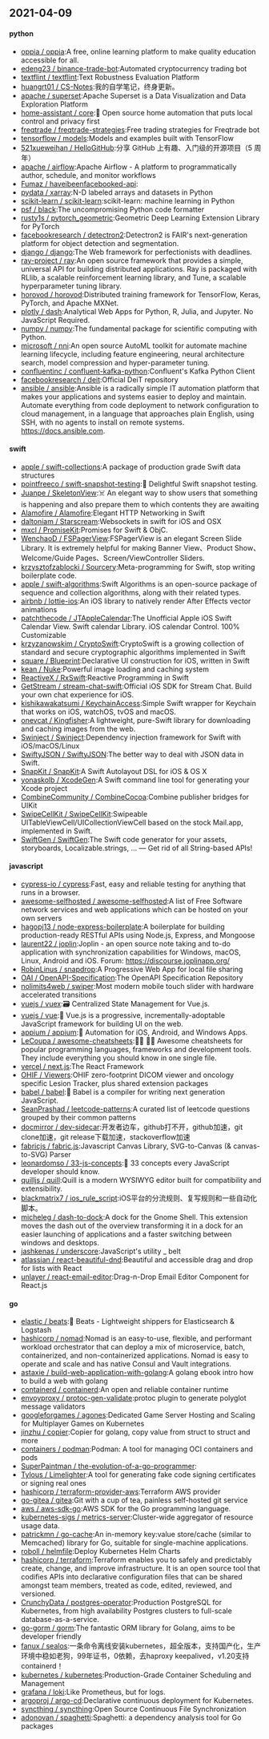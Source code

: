 ## 2021-04-09

#### python
* [oppia / oppia](https://github.com/oppia/oppia):A free, online learning platform to make quality education accessible for all.
* [edeng23 / binance-trade-bot](https://github.com/edeng23/binance-trade-bot):Automated cryptocurrency trading bot
* [textflint / textflint](https://github.com/textflint/textflint):Text Robustness Evaluation Platform
* [huangrt01 / CS-Notes](https://github.com/huangrt01/CS-Notes):我的自学笔记，终身更新。
* [apache / superset](https://github.com/apache/superset):Apache Superset is a Data Visualization and Data Exploration Platform
* [home-assistant / core](https://github.com/home-assistant/core):🏡
Open source home automation that puts local control and privacy first
* [freqtrade / freqtrade-strategies](https://github.com/freqtrade/freqtrade-strategies):Free trading strategies for Freqtrade bot
* [tensorflow / models](https://github.com/tensorflow/models):Models and examples built with TensorFlow
* [521xueweihan / HelloGitHub](https://github.com/521xueweihan/HelloGitHub):分享 GitHub 上有趣、入门级的开源项目（5 周年）
* [apache / airflow](https://github.com/apache/airflow):Apache Airflow - A platform to programmatically author, schedule, and monitor workflows
* [Fumaz / haveibeenfacebooked-api](https://github.com/Fumaz/haveibeenfacebooked-api):
* [pydata / xarray](https://github.com/pydata/xarray):N-D labeled arrays and datasets in Python
* [scikit-learn / scikit-learn](https://github.com/scikit-learn/scikit-learn):scikit-learn: machine learning in Python
* [psf / black](https://github.com/psf/black):The uncompromising Python code formatter
* [rusty1s / pytorch_geometric](https://github.com/rusty1s/pytorch_geometric):Geometric Deep Learning Extension Library for PyTorch
* [facebookresearch / detectron2](https://github.com/facebookresearch/detectron2):Detectron2 is FAIR's next-generation platform for object detection and segmentation.
* [django / django](https://github.com/django/django):The Web framework for perfectionists with deadlines.
* [ray-project / ray](https://github.com/ray-project/ray):An open source framework that provides a simple, universal API for building distributed applications. Ray is packaged with RLlib, a scalable reinforcement learning library, and Tune, a scalable hyperparameter tuning library.
* [horovod / horovod](https://github.com/horovod/horovod):Distributed training framework for TensorFlow, Keras, PyTorch, and Apache MXNet.
* [plotly / dash](https://github.com/plotly/dash):Analytical Web Apps for Python, R, Julia, and Jupyter. No JavaScript Required.
* [numpy / numpy](https://github.com/numpy/numpy):The fundamental package for scientific computing with Python.
* [microsoft / nni](https://github.com/microsoft/nni):An open source AutoML toolkit for automate machine learning lifecycle, including feature engineering, neural architecture search, model compression and hyper-parameter tuning.
* [confluentinc / confluent-kafka-python](https://github.com/confluentinc/confluent-kafka-python):Confluent's Kafka Python Client
* [facebookresearch / deit](https://github.com/facebookresearch/deit):Official DeiT repository
* [ansible / ansible](https://github.com/ansible/ansible):Ansible is a radically simple IT automation platform that makes your applications and systems easier to deploy and maintain. Automate everything from code deployment to network configuration to cloud management, in a language that approaches plain English, using SSH, with no agents to install on remote systems. https://docs.ansible.com.

#### swift
* [apple / swift-collections](https://github.com/apple/swift-collections):A package of production grade Swift data structures
* [pointfreeco / swift-snapshot-testing](https://github.com/pointfreeco/swift-snapshot-testing):📸
Delightful Swift snapshot testing.
* [Juanpe / SkeletonView](https://github.com/Juanpe/SkeletonView):☠️
An elegant way to show users that something is happening and also prepare them to which contents they are awaiting
* [Alamofire / Alamofire](https://github.com/Alamofire/Alamofire):Elegant HTTP Networking in Swift
* [daltoniam / Starscream](https://github.com/daltoniam/Starscream):Websockets in swift for iOS and OSX
* [mxcl / PromiseKit](https://github.com/mxcl/PromiseKit):Promises for Swift & ObjC.
* [WenchaoD / FSPagerView](https://github.com/WenchaoD/FSPagerView):FSPagerView is an elegant Screen Slide Library. It is extremely helpful for making Banner View、Product Show、Welcome/Guide Pages、Screen/ViewController Sliders.
* [krzysztofzablocki / Sourcery](https://github.com/krzysztofzablocki/Sourcery):Meta-programming for Swift, stop writing boilerplate code.
* [apple / swift-algorithms](https://github.com/apple/swift-algorithms):Swift Algorithms is an open-source package of sequence and collection algorithms, along with their related types.
* [airbnb / lottie-ios](https://github.com/airbnb/lottie-ios):An iOS library to natively render After Effects vector animations
* [patchthecode / JTAppleCalendar](https://github.com/patchthecode/JTAppleCalendar):The Unofficial Apple iOS Swift Calendar View. Swift calendar Library. iOS calendar Control. 100% Customizable
* [krzyzanowskim / CryptoSwift](https://github.com/krzyzanowskim/CryptoSwift):CryptoSwift is a growing collection of standard and secure cryptographic algorithms implemented in Swift
* [square / Blueprint](https://github.com/square/Blueprint):Declarative UI construction for iOS, written in Swift
* [kean / Nuke](https://github.com/kean/Nuke):Powerful image loading and caching system
* [ReactiveX / RxSwift](https://github.com/ReactiveX/RxSwift):Reactive Programming in Swift
* [GetStream / stream-chat-swift](https://github.com/GetStream/stream-chat-swift):Official iOS SDK for Stream Chat. Build your own chat experience for iOS.
* [kishikawakatsumi / KeychainAccess](https://github.com/kishikawakatsumi/KeychainAccess):Simple Swift wrapper for Keychain that works on iOS, watchOS, tvOS and macOS.
* [onevcat / Kingfisher](https://github.com/onevcat/Kingfisher):A lightweight, pure-Swift library for downloading and caching images from the web.
* [Swinject / Swinject](https://github.com/Swinject/Swinject):Dependency injection framework for Swift with iOS/macOS/Linux
* [SwiftyJSON / SwiftyJSON](https://github.com/SwiftyJSON/SwiftyJSON):The better way to deal with JSON data in Swift.
* [SnapKit / SnapKit](https://github.com/SnapKit/SnapKit):A Swift Autolayout DSL for iOS & OS X
* [yonaskolb / XcodeGen](https://github.com/yonaskolb/XcodeGen):A Swift command line tool for generating your Xcode project
* [CombineCommunity / CombineCocoa](https://github.com/CombineCommunity/CombineCocoa):Combine publisher bridges for UIKit
* [SwipeCellKit / SwipeCellKit](https://github.com/SwipeCellKit/SwipeCellKit):Swipeable UITableViewCell/UICollectionViewCell based on the stock Mail.app, implemented in Swift.
* [SwiftGen / SwiftGen](https://github.com/SwiftGen/SwiftGen):The Swift code generator for your assets, storyboards, Localizable.strings, … — Get rid of all String-based APIs!

#### javascript
* [cypress-io / cypress](https://github.com/cypress-io/cypress):Fast, easy and reliable testing for anything that runs in a browser.
* [awesome-selfhosted / awesome-selfhosted](https://github.com/awesome-selfhosted/awesome-selfhosted):A list of Free Software network services and web applications which can be hosted on your own servers
* [hagopj13 / node-express-boilerplate](https://github.com/hagopj13/node-express-boilerplate):A boilerplate for building production-ready RESTful APIs using Node.js, Express, and Mongoose
* [laurent22 / joplin](https://github.com/laurent22/joplin):Joplin - an open source note taking and to-do application with synchronization capabilities for Windows, macOS, Linux, Android and iOS. Forum: https://discourse.joplinapp.org/
* [RobinLinus / snapdrop](https://github.com/RobinLinus/snapdrop):A Progressive Web App for local file sharing
* [OAI / OpenAPI-Specification](https://github.com/OAI/OpenAPI-Specification):The OpenAPI Specification Repository
* [nolimits4web / swiper](https://github.com/nolimits4web/swiper):Most modern mobile touch slider with hardware accelerated transitions
* [vuejs / vuex](https://github.com/vuejs/vuex):🗃️
Centralized State Management for Vue.js.
* [vuejs / vue](https://github.com/vuejs/vue):🖖
Vue.js is a progressive, incrementally-adoptable JavaScript framework for building UI on the web.
* [appium / appium](https://github.com/appium/appium):📱
Automation for iOS, Android, and Windows Apps.
* [LeCoupa / awesome-cheatsheets](https://github.com/LeCoupa/awesome-cheatsheets):👩‍💻
👨‍💻
Awesome cheatsheets for popular programming languages, frameworks and development tools. They include everything you should know in one single file.
* [vercel / next.js](https://github.com/vercel/next.js):The React Framework
* [OHIF / Viewers](https://github.com/OHIF/Viewers):OHIF zero-footprint DICOM viewer and oncology specific Lesion Tracker, plus shared extension packages
* [babel / babel](https://github.com/babel/babel):🐠
Babel is a compiler for writing next generation JavaScript.
* [SeanPrashad / leetcode-patterns](https://github.com/SeanPrashad/leetcode-patterns):A curated list of leetcode questions grouped by their common patterns
* [docmirror / dev-sidecar](https://github.com/docmirror/dev-sidecar):开发者边车，github打不开，github加速，git clone加速，git release下载加速，stackoverflow加速
* [fabricjs / fabric.js](https://github.com/fabricjs/fabric.js):Javascript Canvas Library, SVG-to-Canvas (& canvas-to-SVG) Parser
* [leonardomso / 33-js-concepts](https://github.com/leonardomso/33-js-concepts):📜
33 concepts every JavaScript developer should know.
* [quilljs / quill](https://github.com/quilljs/quill):Quill is a modern WYSIWYG editor built for compatibility and extensibility.
* [blackmatrix7 / ios_rule_script](https://github.com/blackmatrix7/ios_rule_script):iOS平台的分流规则、复写规则和一些自动化脚本。
* [micheleg / dash-to-dock](https://github.com/micheleg/dash-to-dock):A dock for the Gnome Shell. This extension moves the dash out of the overview transforming it in a dock for an easier launching of applications and a faster switching between windows and desktops.
* [jashkenas / underscore](https://github.com/jashkenas/underscore):JavaScript's utility _ belt
* [atlassian / react-beautiful-dnd](https://github.com/atlassian/react-beautiful-dnd):Beautiful and accessible drag and drop for lists with React
* [unlayer / react-email-editor](https://github.com/unlayer/react-email-editor):Drag-n-Drop Email Editor Component for React.js

#### go
* [elastic / beats](https://github.com/elastic/beats):🐠
Beats - Lightweight shippers for Elasticsearch & Logstash
* [hashicorp / nomad](https://github.com/hashicorp/nomad):Nomad is an easy-to-use, flexible, and performant workload orchestrator that can deploy a mix of microservice, batch, containerized, and non-containerized applications. Nomad is easy to operate and scale and has native Consul and Vault integrations.
* [astaxie / build-web-application-with-golang](https://github.com/astaxie/build-web-application-with-golang):A golang ebook intro how to build a web with golang
* [containerd / containerd](https://github.com/containerd/containerd):An open and reliable container runtime
* [envoyproxy / protoc-gen-validate](https://github.com/envoyproxy/protoc-gen-validate):protoc plugin to generate polyglot message validators
* [googleforgames / agones](https://github.com/googleforgames/agones):Dedicated Game Server Hosting and Scaling for Multiplayer Games on Kubernetes
* [jinzhu / copier](https://github.com/jinzhu/copier):Copier for golang, copy value from struct to struct and more
* [containers / podman](https://github.com/containers/podman):Podman: A tool for managing OCI containers and pods
* [SuperPaintman / the-evolution-of-a-go-programmer](https://github.com/SuperPaintman/the-evolution-of-a-go-programmer):
* [Tylous / Limelighter](https://github.com/Tylous/Limelighter):A tool for generating fake code signing certificates or signing real ones
* [hashicorp / terraform-provider-aws](https://github.com/hashicorp/terraform-provider-aws):Terraform AWS provider
* [go-gitea / gitea](https://github.com/go-gitea/gitea):Git with a cup of tea, painless self-hosted git service
* [aws / aws-sdk-go](https://github.com/aws/aws-sdk-go):AWS SDK for the Go programming language.
* [kubernetes-sigs / metrics-server](https://github.com/kubernetes-sigs/metrics-server):Cluster-wide aggregator of resource usage data.
* [patrickmn / go-cache](https://github.com/patrickmn/go-cache):An in-memory key:value store/cache (similar to Memcached) library for Go, suitable for single-machine applications.
* [roboll / helmfile](https://github.com/roboll/helmfile):Deploy Kubernetes Helm Charts
* [hashicorp / terraform](https://github.com/hashicorp/terraform):Terraform enables you to safely and predictably create, change, and improve infrastructure. It is an open source tool that codifies APIs into declarative configuration files that can be shared amongst team members, treated as code, edited, reviewed, and versioned.
* [CrunchyData / postgres-operator](https://github.com/CrunchyData/postgres-operator):Production PostgreSQL for Kubernetes, from high availability Postgres clusters to full-scale database-as-a-service.
* [go-gorm / gorm](https://github.com/go-gorm/gorm):The fantastic ORM library for Golang, aims to be developer friendly
* [fanux / sealos](https://github.com/fanux/sealos):一条命令离线安装kubernetes，超全版本，支持国产化，生产环境中稳如老狗，99年证书，0依赖，去haproxy keepalived，v1.20支持containerd！
* [kubernetes / kubernetes](https://github.com/kubernetes/kubernetes):Production-Grade Container Scheduling and Management
* [grafana / loki](https://github.com/grafana/loki):Like Prometheus, but for logs.
* [argoproj / argo-cd](https://github.com/argoproj/argo-cd):Declarative continuous deployment for Kubernetes.
* [syncthing / syncthing](https://github.com/syncthing/syncthing):Open Source Continuous File Synchronization
* [adonovan / spaghetti](https://github.com/adonovan/spaghetti):Spaghetti: a dependency analysis tool for Go packages
